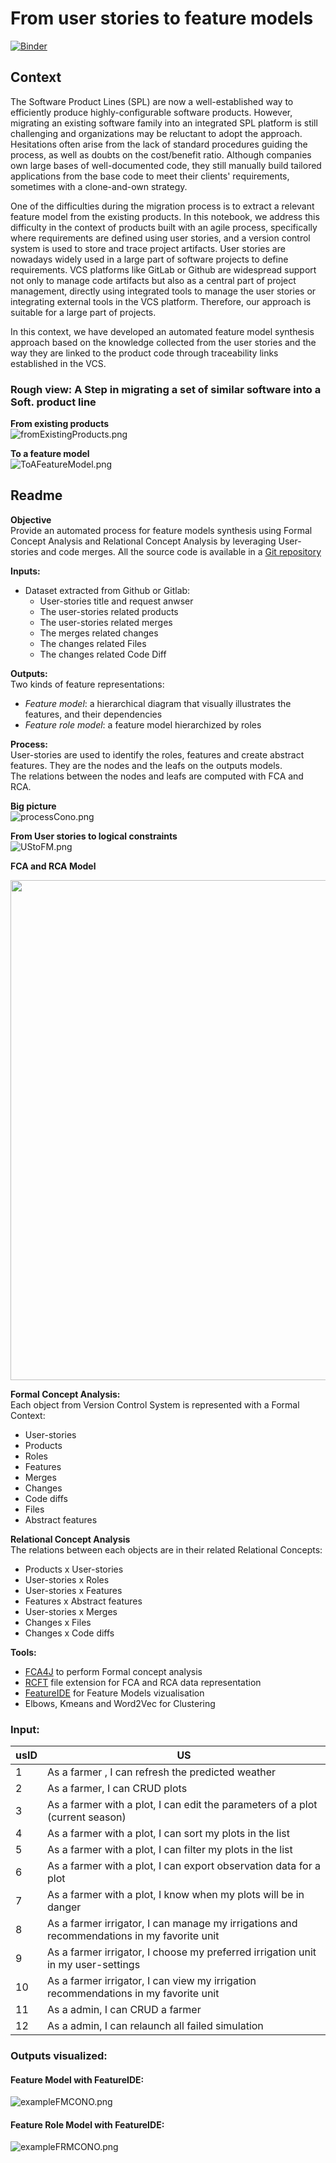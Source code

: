 # From user stories to feature models

[![Binder](https://mybinder.org/badge_logo.svg)](https://mybinder.org/v2/git/https%3A%2F%2Fgite.lirmm.fr%2Ftgeorges%2FCoNoConcepts_ThomasGEORGES_LIRMM/0b3e5987fa998848358604eac8d3dd3f8d01e937?urlpath=lab%2Ftree%2FCoNoConcepts_ThomasGEORGES_LIRMM%20.ipynb)

## Context

The Software Product Lines (SPL) are now a well-established way to efficiently produce highly-configurable software products. However, migrating an existing software family into an integrated SPL platform is still challenging and organizations may be reluctant to adopt the approach. Hesitations often arise from the lack of standard procedures guiding the process, as well as doubts on the cost/benefit ratio. Although companies own large bases of well-documented code, they still manually build tailored applications from the base code to meet their clients' requirements, sometimes with a clone-and-own strategy.

One of the difficulties during the migration process is to extract a relevant feature model from the existing products. In this notebook, we address this difficulty in the context of products built with an agile process, specifically where requirements are defined using user stories, and a version control system  is used to store and trace project artifacts. User stories are nowadays widely used in a large part of software projects to define requirements. VCS platforms like GitLab or Github are widespread support not only to manage code artifacts but also as a central part of project management, directly using integrated tools to manage the user stories or integrating external tools in the VCS platform. Therefore, our approach is suitable for a large part of projects.

In this context, we have developed an automated feature model synthesis approach based on the knowledge collected from the user stories and the way they are linked to the product code through traceability links established in the VCS.

### Rough view: A Step in migrating a set of similar software into a Soft. product line

**From existing products**  
![fromExistingProducts.png](https://gite.lirmm.fr/tgeorges/CoNoConcepts_ThomasGEORGES_LIRMM/-/raw/master/images/fromExistingProducts.png)  


**To a feature model**  
![ToAFeatureModel.png](https://gite.lirmm.fr/tgeorges/CoNoConcepts_ThomasGEORGES_LIRMM/-/raw/master/images/ToAFeatureModel.png)  

## Readme

**Objective**   
Provide an automated process for feature models synthesis using Formal Concept Analysis and Relational Concept Analysis by leveraging User-stories and code merges.
All the source code is available in a [Git repository](https://gite.lirmm.fr/tgeorges/CoNoConcepts_ThomasGEORGES_LIRMM)

**Inputs:**  
- Dataset extracted from Github or Gitlab:
  - User-stories title and request anwser
  - The user-stories related products
  - The user-stories related merges
  - The merges related changes
  - The changes related Files
  - The changes related Code Diff
  
**Outputs:**  
Two kinds of feature representations:
- *Feature model*: a hierarchical diagram that visually illustrates the features, and their dependencies
- *Feature role model*: a feature model hierarchized by roles

**Process:**  
User-stories are used to identify the roles, features and create abstract features. They are the nodes and the leafs on the outputs models.  
The relations between the nodes and leafs are computed with FCA and RCA.

**Big picture**  
![processCono.png](https://gite.lirmm.fr/tgeorges/CoNoConcepts_ThomasGEORGES_LIRMM/-/raw/master/images/processCono.png)  

**From User stories to logical constraints**   
![UStoFM.png](https://gite.lirmm.fr/tgeorges/CoNoConcepts_ThomasGEORGES_LIRMM/-/raw/master/images/UStoFM.png)  



**FCA and RCA Model**  
<div>
<img src="https://gite.lirmm.fr/tgeorges/CoNoConcepts_ThomasGEORGES_LIRMM/-/raw/master/images/USFeatureFCA.png" width="800"/>
</div>

**Formal Concept Analysis:**  
Each object from Version Control System is represented with a Formal Context:   
- User-stories
- Products
- Roles
- Features
- Merges
- Changes
- Code diffs
- Files
- Abstract features

**Relational Concept Analysis**  
The relations between each objects are in their related Relational Concepts:  
- Products x User-stories  
- User-stories x Roles
- User-stories x Features
- Features x Abstract features
- User-stories x Merges
- Changes x Files
- Changes x Code diffs

**Tools:**
- [FCA4J](https://www.lirmm.fr/fca4j/Introduction.html) to perform Formal concept analysis
- [RCFT](https://www.lirmm.fr/fca4j/Family.html) file extension for FCA and RCA data representation
- [FeatureIDE](https://featureide.github.io/) for Feature Models vizualisation
- Elbows, Kmeans and Word2Vec for Clustering 

### Input:

| usID     | US                                                                                  |
|----------|--------------------------------------------------------------------------------------------|
| 1        | As a farmer , I can refresh the predicted weather                                          |
| 2        | As a farmer, I can CRUD plots                                                              |
| 3        | As a farmer with a plot, I can edit the parameters of a plot (current season)              |
| 4        | As a farmer with a plot, I can sort my plots in the list                                   |
| 5        | As a farmer with a plot, I can filter my plots in the list                                 |
| 6        | As a farmer with a plot, I can export observation data for a plot                          |
| 7        | As a farmer with a plot, I know when my plots will be in danger                            |
| 8        | As a farmer irrigator, I can manage my irrigations and recommendations in my favorite unit |
| 9        | As a farmer irrigator, I choose my preferred irrigation unit in my user-settings           |
| 10       | As a farmer irrigator, I can view my irrigation recommendations in my favorite unit        |
| 11       | As a admin, I can CRUD a farmer                                                            |
| 12       | As a admin, I can relaunch all failed simulation                                           |


### Outputs visualized:
#### Feature Model with FeatureIDE:
![exampleFMCONO.png](https://gite.lirmm.fr/tgeorges/CoNoConcepts_ThomasGEORGES_LIRMM/-/raw/master/images/exampleFMCONO.png)

#### Feature Role Model with FeatureIDE:
![exampleFRMCONO.png](https://gite.lirmm.fr/tgeorges/CoNoConcepts_ThomasGEORGES_LIRMM/-/raw/master/images/exampleFRMCONO.png)

